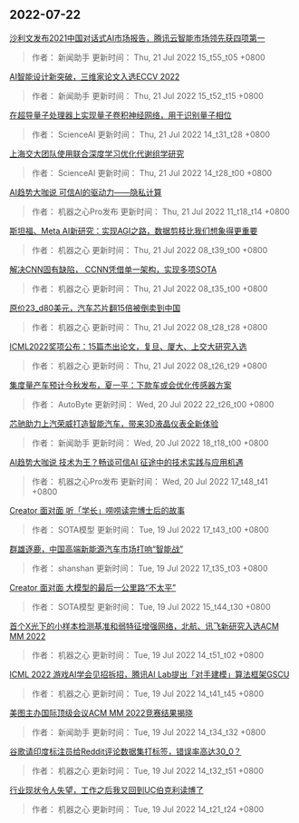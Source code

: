 
## 2022-07-22

 [沙利文发布2021中国对话式AI市场报告，腾讯云智能市场领先获四项第一](https://www.jiqizhixin.com/articles/2022-07-21-15)

> 作者： 新闻助手  更新时间： Thu, 21 Jul 2022 15_t55_t05 +0800

 [AI智能设计新突破，三维家论文入选ECCV 2022](https://www.jiqizhixin.com/articles/2022-07-21-14)

> 作者： 新闻助手  更新时间： Thu, 21 Jul 2022 15_t52_t15 +0800

 [在超导量子处理器上实现量子卷积神经网络，用于识别量子相位](https://www.jiqizhixin.com/articles/2022-07-21-13)

> 作者： ScienceAI  更新时间： Thu, 21 Jul 2022 14_t31_t28 +0800

 [上海交大团队使用联合深度学习优化代谢组学研究](https://www.jiqizhixin.com/articles/2022-07-21-12)

> 作者： ScienceAI  更新时间： Thu, 21 Jul 2022 14_t28_t00 +0800

 [AI趋势大咖说   可信AI的驱动力——隐私计算](https://www.jiqizhixin.com/articles/2022-07-20-5)

> 作者： 机器之心Pro发布  更新时间： Thu, 21 Jul 2022 11_t18_t14 +0800

 [斯坦福、Meta AI新研究：实现AGI之路，数据剪枝比我们想象得更重要](https://www.jiqizhixin.com/articles/2022-07-21-4)

> 作者： 机器之心  更新时间： Thu, 21 Jul 2022 08_t39_t00 +0800

 [解决CNN固有缺陷， CCNN凭借单一架构，实现多项SOTA](https://www.jiqizhixin.com/articles/2022-07-21-3)

> 作者： 机器之心  更新时间： Thu, 21 Jul 2022 08_t35_t00 +0800

 [原价23_d80美元，汽车芯片翻15倍被倒卖到中国](https://www.jiqizhixin.com/articles/2022-07-21-2)

> 作者： 机器之心  更新时间： Thu, 21 Jul 2022 08_t28_t28 +0800

 [ICML2022奖项公布：15篇杰出论文，复旦、厦大、上交大研究入选](https://www.jiqizhixin.com/articles/2022-07-21)

> 作者： 机器之心  更新时间： Thu, 21 Jul 2022 08_t26_t29 +0800

 [集度量产车预计今秋发布，夏一平：下款车或会优化传感器方案](https://www.jiqizhixin.com/articles/2022-07-20-9)

> 作者： AutoByte  更新时间： Wed, 20 Jul 2022 22_t26_t00 +0800

 [芯驰助力上汽荣威打造智能汽车，带来3D液晶仪表全新体验](https://www.jiqizhixin.com/articles/2022-07-20-8)

> 作者： 新闻助手  更新时间： Wed, 20 Jul 2022 18_t18_t00 +0800

 [AI趋势大咖说   技术为王？畅谈可信AI 征途中的技术实践与应用机遇](https://www.jiqizhixin.com/articles/2022-07-20-4)

> 作者： 机器之心Pro发布  更新时间： Wed, 20 Jul 2022 17_t48_t41 +0800

 [Creator 面对面   听「学长」唠唠读完博士后的故事](https://www.jiqizhixin.com/articles/2022-07-20-3)

> 作者： SOTA模型  更新时间： Tue, 19 Jul 2022 17_t43_t00 +0800

 [群雄逐鹿，中国高端新能源汽车市场打响“智能战”](https://www.jiqizhixin.com/articles/2022-07-19-10)

> 作者： shanshan  更新时间： Tue, 19 Jul 2022 17_t35_t03 +0800

 [Creator 面对面   大模型的最后一公里路“不太平”](https://www.jiqizhixin.com/articles/2022-07-13-12)

> 作者： SOTA模型  更新时间： Tue, 19 Jul 2022 15_t44_t30 +0800

 [首个X光下的小样本检测基准和弱特征增强网络，北航、讯飞新研究入选ACM MM 2022](https://www.jiqizhixin.com/articles/2022-07-19-9)

> 作者： 机器之心  更新时间： Tue, 19 Jul 2022 14_t51_t02 +0800

 [ICML 2022   游戏AI学会见招拆招，腾讯AI Lab提出「对手建模」算法框架GSCU](https://www.jiqizhixin.com/articles/2022-07-19-8)

> 作者： 机器之心  更新时间： Tue, 19 Jul 2022 14_t41_t45 +0800

 [美图主办国际顶级会议ACM MM 2022竞赛结果揭晓](https://www.jiqizhixin.com/articles/2022-07-19-7)

> 作者： 新闻助手  更新时间： Tue, 19 Jul 2022 14_t34_t32 +0800

 [谷歌请印度标注员给Reddit评论数据集打标签，错误率高达30_0？](https://www.jiqizhixin.com/articles/2022-07-19-6)

> 作者： 机器之心  更新时间： Tue, 19 Jul 2022 14_t32_t51 +0800

 [行业现状令人失望，工作之后我又回到UC伯克利读博了](https://www.jiqizhixin.com/articles/2022-07-19-5)

> 作者： 机器之心  更新时间： Tue, 19 Jul 2022 14_t21_t24 +0800
